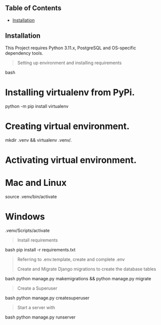 ## Table of Contents

- [Installation](#markdown-header-installation)

## Installation

This Project requires Python 3.11.x, PostgreSQL and OS-specific dependency tools.

> Setting up environment and installing requirements

bash
# Installing virtualenv from PyPi.
python -m pip install virtualenv

# Creating virtual environment.
mkdir .venv && virtualenv .venv/.

# Activating virtual environment.

# Mac and Linux
source .venv/bin/activate
# Windows
.venv/Scripts/activate


> Install requirements

bash
pip install -r requirements.txt


> Referring to .env.template, create and complete .env
> 
>Create and Migrate Django migrations to create the database tables

bash
python manage.py makemigrations && python manage.py migrate


> Create a Superuser

bash
python manage.py createsuperuser


> Start a server with

bash
python manage.py runserver 